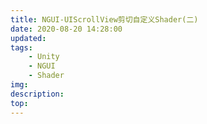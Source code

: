 ```yaml
---
title: NGUI-UIScrollView剪切自定义Shader(二)
date: 2020-08-20 14:28:00
updated: 
tags: 
    - Unity
    - NGUI
    - Shader
img: 
description:
top: 
---
```

